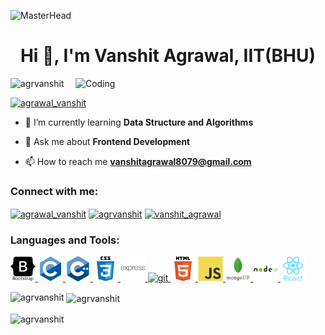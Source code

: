 ![MasterHead](https://marketplace.canva.com/EAFSUH0EweU/1/0/1600w/canva-black-elegant-personal-linkedin-banner-eEN5zzEf5VA.jpg)

<h1 align="center">Hi 👋, I'm Vanshit Agrawal, IIT(BHU)</h1>

<img align="right" alt="Coding" width="400" src="https://cdn.dribbble.com/users/1162077/screenshots/3848914/programmer.gif">


<p align="left"> <img src="https://komarev.com/ghpvc/?username=agrvanshit&label=Profile%20views&color=0e75b6&style=flat" alt="agrvanshit" /> </p>

<p align="left"> <a href="https://twitter.com/agrawal_vanshit" target="blank"><img src="https://img.shields.io/twitter/follow/agrawal_vanshit?logo=twitter&style=for-the-badge" alt="agrawal_vanshit" /></a> </p>

- 🌱 I’m currently learning **Data Structure and Algorithms**

- 💬 Ask me about **Frontend Development**

- 📫 How to reach me **vanshitagrawal8079@gmail.com**

<h3 align="left">Connect with me:</h3>
<p align="left">
<a href="https://twitter.com/agrawal_vanshit" target="blank"><img align="center" src="https://raw.githubusercontent.com/rahuldkjain/github-profile-readme-generator/master/src/images/icons/Social/twitter.svg" alt="agrawal_vanshit" height="30" width="40" /></a>
<a href="https://linkedin.com/in/agrvanshit" target="blank"><img align="center" src="https://raw.githubusercontent.com/rahuldkjain/github-profile-readme-generator/master/src/images/icons/Social/linked-in-alt.svg" alt="agrvanshit" height="30" width="40" /></a>
<a href="https://instagram.com/vanshit_agrawal" target="blank"><img align="center" src="https://raw.githubusercontent.com/rahuldkjain/github-profile-readme-generator/master/src/images/icons/Social/instagram.svg" alt="vanshit_agrawal" height="30" width="40" /></a>
</p>

<h3 align="left">Languages and Tools:</h3>
<p align="left"> <a href="https://getbootstrap.com" target="_blank" rel="noreferrer"> <img src="https://raw.githubusercontent.com/devicons/devicon/master/icons/bootstrap/bootstrap-plain-wordmark.svg" alt="bootstrap" width="40" height="40"/> </a> <a href="https://www.cprogramming.com/" target="_blank" rel="noreferrer"> <img src="https://raw.githubusercontent.com/devicons/devicon/master/icons/c/c-original.svg" alt="c" width="40" height="40"/> </a> <a href="https://www.w3schools.com/cpp/" target="_blank" rel="noreferrer"> <img src="https://raw.githubusercontent.com/devicons/devicon/master/icons/cplusplus/cplusplus-original.svg" alt="cplusplus" width="40" height="40"/> </a> <a href="https://www.w3schools.com/css/" target="_blank" rel="noreferrer"> <img src="https://raw.githubusercontent.com/devicons/devicon/master/icons/css3/css3-original-wordmark.svg" alt="css3" width="40" height="40"/> </a> <a href="https://expressjs.com" target="_blank" rel="noreferrer"> <img src="https://raw.githubusercontent.com/devicons/devicon/master/icons/express/express-original-wordmark.svg" alt="express" width="40" height="40"/> </a> <a href="https://git-scm.com/" target="_blank" rel="noreferrer"> <img src="https://www.vectorlogo.zone/logos/git-scm/git-scm-icon.svg" alt="git" width="40" height="40"/> </a> <a href="https://www.w3.org/html/" target="_blank" rel="noreferrer"> <img src="https://raw.githubusercontent.com/devicons/devicon/master/icons/html5/html5-original-wordmark.svg" alt="html5" width="40" height="40"/> </a> <a href="https://developer.mozilla.org/en-US/docs/Web/JavaScript" target="_blank" rel="noreferrer"> <img src="https://raw.githubusercontent.com/devicons/devicon/master/icons/javascript/javascript-original.svg" alt="javascript" width="40" height="40"/> </a> <a href="https://www.mongodb.com/" target="_blank" rel="noreferrer"> <img src="https://raw.githubusercontent.com/devicons/devicon/master/icons/mongodb/mongodb-original-wordmark.svg" alt="mongodb" width="40" height="40"/> </a> <a href="https://nodejs.org" target="_blank" rel="noreferrer"> <img src="https://raw.githubusercontent.com/devicons/devicon/master/icons/nodejs/nodejs-original-wordmark.svg" alt="nodejs" width="40" height="40"/> </a> <a href="https://reactjs.org/" target="_blank" rel="noreferrer"> <img src="https://raw.githubusercontent.com/devicons/devicon/master/icons/react/react-original-wordmark.svg" alt="react" width="40" height="40"/> </a> </p>

<p><img align="left" src="https://github-readme-stats.vercel.app/api/top-langs?username=agrvanshit&show_icons=true&locale=en&layout=compact" alt="agrvanshit" /></p>

<p>&nbsp;<img align="center" src="https://github-readme-stats.vercel.app/api?username=agrvanshit&show_icons=true&locale=en" alt="agrvanshit" /></p>

<p><img align="center" src="https://github-readme-streak-stats.herokuapp.com/?user=agrvanshit&" alt="agrvanshit" /></p>
